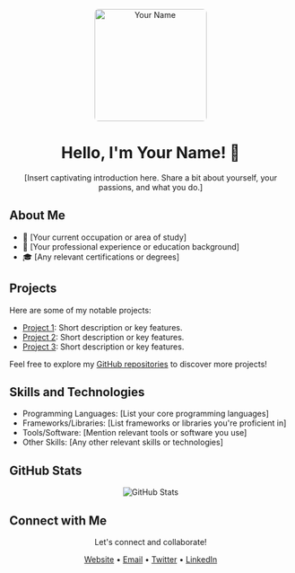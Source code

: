 <!-- Header -->
<p align="center">
  <img src="https://avatars.githubusercontent.com/u/80522156?s=400&u=705207e3586156ec9009ff39746053d5c4007a38&v=4" alt="Your Name" style="border-radius:7px;" width="200" height="200">
</p>

<h1 align="center">Hello, I'm Your Name! 👋</h1>

<p align="center">
  [Insert captivating introduction here. Share a bit about yourself, your passions, and what you do.]
</p>

<!-- About Me -->
## About Me

- 🌱 [Your current occupation or area of study]
- 💼 [Your professional experience or education background]
- 🎓 [Any relevant certifications or degrees]

<!-- Projects -->
## Projects

Here are some of my notable projects:

- [Project 1](link-to-project-1): Short description or key features.
- [Project 2](link-to-project-2): Short description or key features.
- [Project 3](link-to-project-3): Short description or key features.

Feel free to explore my [GitHub repositories](link-to-your-github) to discover more projects!

<!-- Skills and Technologies -->
## Skills and Technologies

- Programming Languages: [List your core programming languages]
- Frameworks/Libraries: [List frameworks or libraries you're proficient in]
- Tools/Software: [Mention relevant tools or software you use]
- Other Skills: [Any other relevant skills or technologies]

<!-- GitHub Stats -->
## GitHub Stats

<p align="center">
  <img src="https://github-readme-stats.vercel.app/api?username=gurrudev&show_icons=true&theme=dark" alt="GitHub Stats">
</p>

<!-- Connect with Me -->
## Connect with Me

<p align="center">
  Let's connect and collaborate!
</p>

<p align="center">
  <a href="your-website-url">Website</a> •
  <a href="mailto:youremail@example.com">Email</a> •
  <a href="your-twitter-url">Twitter</a> •
  <a href="your-linkedin-url">LinkedIn</a>
</p>

<!-- Footer -->
<p align="center">
  <!-- Add any additional sections, badges, or personal touches as desired -->
</p>
